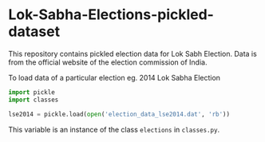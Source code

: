 # Lok-Sabha-Elections-pickled-dataset
This repository contains pickled election data for Lok Sabh Election. Data is from the official website of the election commission of India.

To load data of a particular election eg. 2014 Lok Sabha Election
```python
import pickle
import classes

lse2014 = pickle.load(open('election_data_lse2014.dat', 'rb'))
```

This variable is an instance of the class <code>elections</code> in ```classes.py```.
